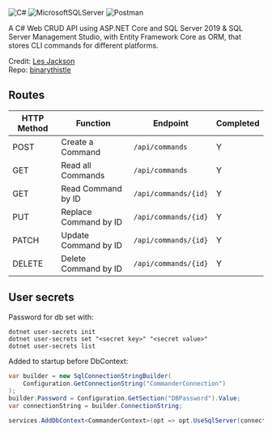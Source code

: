 ![C#](https://img.shields.io/badge/c%23-%23239120.svg?style=for-the-badge&logo=c-sharp&logoColor=white)
![MicrosoftSQLServer](https://img.shields.io/badge/Microsoft%20SQL%20Sever-CC2927?style=for-the-badge&logo=microsoft%20sql%20server&logoColor=white)
![Postman](https://img.shields.io/badge/Postman-FF6C37?style=for-the-badge&logo=postman&logoColor=white)

A C# Web CRUD API using ASP.NET Core and SQL Server 2019 & SQL Server Management Studio, with Entity Framework Core as ORM, that stores CLI commands for different platforms.

Credit: [Les Jackson](https://www.youtube.com/watch?v=fmvcAzHpsk8) \
Repo: [binarythistle](https://github.com/binarythistle/S03E02---.NET-Core-3.1-MVC-REST-API)

## Routes

| HTTP Method | Function              | Endpoint             | Completed |
| ----------- | --------------------- | -------------------- | --------- |
| POST        | Create a Command      | `/api/commands`      | Y         |
| GET         | Read all Commands     | `/api/commands`      | Y         |
| GET         | Read Command by ID    | `/api/commands/{id}` | Y         |
| PUT         | Replace Command by ID | `/api/commands/{id}` | Y         |
| PATCH       | Update Command by ID  | `/api/commands/{id}` | Y         |
| DELETE      | Delete Command by ID  | `/api/commands/{id}` | Y         |

## User secrets

Password for db set with:

`dotnet user-secrets init` \
`dotnet user-secrets set "<secret key>" "<secret value>"` \
`dotnet user-secrets list`

Added to startup before DbContext:

```C#
var builder = new SqlConnectionStringBuilder(
    Configuration.GetConnectionString("CommanderConnection")
);
builder.Password = Configuration.GetSection("DBPassword").Value;
var connectionString = builder.ConnectionString;

services.AddDbContext<CommanderContext>(opt => opt.UseSqlServer(connectionString));
```
